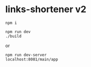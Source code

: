 # links-shortener v2

```
npm i
```
```
npm run dev
./build
```
or
```
npm run dev-server
localhost:8081/main/app
```
